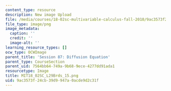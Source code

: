 ```yaml
---
content_type: resource
description: New image Upload
file: /media/courses/18-02sc-multivariable-calculus-fall-2010/9ac3573f24cb39d9947a0acde9d2c31f_MIT18_02SC_L29Brds_15.png
file_type: image/png
image_metadata:
  caption: ''
  credit: ''
  image-alt: ''
learning_resource_types: []
ocw_type: OCWImage
parent_title: 'Session 87: Diffusion Equation'
parent_type: CourseSection
parent_uid: 7564bb64-749a-9b68-9ece-4277dd91ada1
resourcetype: Image
title: MIT18_02SC_L29Brds_15.png
uid: 9ac3573f-24cb-39d9-947a-0acde9d2c31f
---
```

